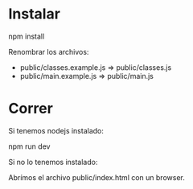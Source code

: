 Instalar
========

npm install

Renombrar los archivos:

- public/classes.example.js => public/classes.js
- public/main.example.js    => public/main.js

Correr
======

Si tenemos nodejs instalado:

npm run dev

Si no lo tenemos instalado:

Abrímos el archivo public/index.html con un browser.